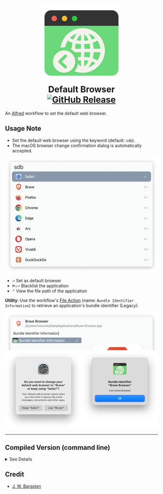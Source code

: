 <h1 align="center">
    <img src="img/icon.png"></br>
    Default Browser</br>
    <a href="https://github.com/zeitlings/alfred-set-default-browser/releases"><img src="https://img.shields.io/github/v/release/zeitlings/alfred-set-default-browser.svg" alt="GitHub Release"></a>
</h1>

An [Alfred](https://www.alfredapp.com/) workflow to set the default web browser. 

## Usage Note

- Set the default web browser using the keyword (default: `sdb`).
- The macOS browser change confirmation dialog is automatically accepted.

<img src="img/sdb1.png" width="630px">

- <kbd>⏎</kbd> Set as default browser
- <kbd>⌘</kbd><kbd>⇧</kbd><kbd>⏎</kbd> Blacklist the application
- <kbd>⌃</kbd> View the file path of the application

**Utility**: Use the workflow's [File Action](https://www.alfredapp.com/help/workflows/triggers/file-action/) (name: `Bundle Identifier Information`) to retrieve an application's bundle identifier (Legacy). 

<img src="img/sdb2.png" width="630px">
<img src="img/sdb3.png" width="630px">

---

## Compiled Version (command line)

<details>

  <summary>See Details</summary>


The executable can be used to change the default browser from the command line: `./set_default_browser tor`


### Recompile

In your terminal:

```
mkdir set-default-browser
cd set-default-browser
swift package init --type executable
```

This will generate the following structure for you:  
```
.
├── Package.swift
├── README.md
├── Sources
│   └── set_default_browser
│       └── set_default_browser.swift
└── Tests
    └── set_default_browserTests
        └── set_default_browserTests.swift
```

Replace the contents of `set_default_browser.swift` with [the contents of the included main.swift](https://github.com/zeitlings/alfred-set-default-browser/blob/main/main.swift).  
Replace the contents of `Package.swift` with [the contents of the included Package.swift](https://github.com/zeitlings/alfred-set-default-browser/blob/main/Package.swift)

In your terminal, run:

```
swift build -c release
```

The executable is located in `.build/release/` (hidden folder) and is called `set_default_browser`. `release` is a symbolic link and, in my case, the path reads: `/.build/arm64-apple-macosx/release/set_default_browser`. Depending on your system, this might differ.

Copy the executable and replace the version that comes with the workflow.

 __Some Popular Browsers__
 
```
 Name			| Bundle Identifier
--------------------------------------------
Safari			| com.apple.Safari
Google Chrome		| com.google.Chrome
Firefox			| org.mozilla.firefox
Opera			| com.operasoftware.Opera
Brave Browser		| com.brave.Browser
Tor Browser		| org.torproject.torbrowser
Microsoft Edge		| com.microsoft.edgemac
Vivaldi			| com.vivaldi.Vivaldi
```


</details>



## Credit

- [J. W. Bargsten](https://bargsten.org/wissen/publish-swift-app-via-homebrew/#lab-section-1)
